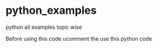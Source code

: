 # python_examples
python all examples topic wise

Before using this code ucomment the use this python code
